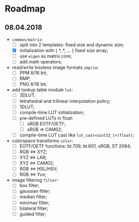 # Roadmap

## 08.04.2018

* `common/matrix`:      
    - [ ] split into 2 templates: fixed size and dynamic size;  
    - [x] initialization with { *, *, ... } fixed size array;
    - [ ] use `eigen` as matrix core;
    - [ ] add math operators;

* read/write lossless image formats `imp/io`:
	- [ ] PPM 8/16 bit;
	- [ ] BMP;
	- [ ] PNG 8/16 bit;
    
* add lookup table module `lut`:  
	- [ ] 3DLUT;
	- [ ] tetrahedral and trilinear interpolation policy;
	- [ ] 1DLUT;
	- [ ] compile-time LUT initialization;
	- [ ] pre-defined LUTs in float:
		- [ ] sRGB EOTF/OETF;
		- [ ] sRGB => CAM02;
	- [ ] compile-time LUT cast like `lut_cast<uint32_t>(float)`;
	
* colorspace transforms `color`:
	- [ ] EOTF/OETF functions: bt.709, bt.601, sRGB, ST 2084;
	- [ ] RGB <=> XYZ;
	- [ ] XYZ <=> LAB;
	- [ ] XYZ <=> CAM02;
	- [ ] RGB <=> HSL/HSV;
	- [ ] RGB <=> Yuv;	

* image filtering `filter`:
	- [ ] box filter;
	- [ ] gaussian filter;
	- [ ] median filter;
	- [ ] min/max filter;
	- [ ] bilateral filter;
	- [ ] guided filter;